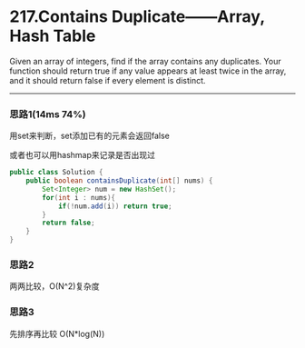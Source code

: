 # 217.Contains Duplicate——Array, Hash Table

Given an array of integers, find if the array contains any duplicates. Your function should return true if any value appears at least twice in the array, and it should return false if every element is distinct.

---

### 思路1(14ms 74%)

用set来判断，set添加已有的元素会返回false

或者也可以用hashmap来记录是否出现过

```java
public class Solution {
    public boolean containsDuplicate(int[] nums) {
        Set<Integer> num = new HashSet();
        for(int i : nums){
            if(!num.add(i)) return true;
        }
        return false;
    }
}
```

### 思路2

两两比较，O(N^2)复杂度

### 思路3

先排序再比较 O(N*log(N))